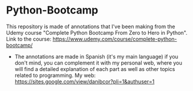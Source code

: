 # Python-Bootcamp
This repository is made of annotations that I've been making from the Udemy course "Complete Python Bootcamp From Zero to Hero in Python".
Link to the course: https://www.udemy.com/course/complete-python-bootcamp/

* The annotations are made in Spanish (it's my main language) if you don't mind, you can complement it with my personal web, where you will find a detailed explanation of each part as well as other topics related to programming.
My web: https://sites.google.com/view/danibcor?pli=1&authuser=1
